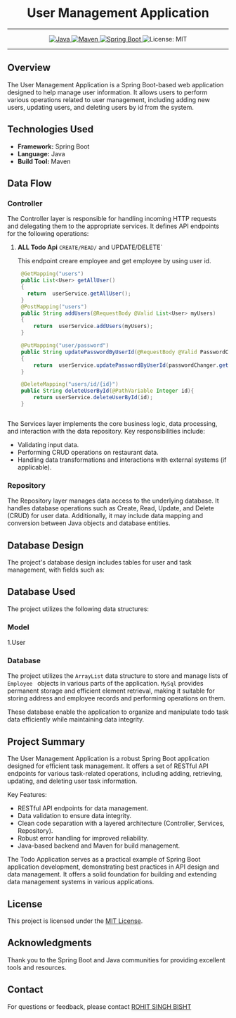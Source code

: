 # <h1 align = "center"> User Management Application </h1>
___ 
<p align="center">
<a href="Java url">
    <img alt="Java" src="https://img.shields.io/badge/Java->=8-darkblue.svg" />
</a>
<a href="Maven url" >
    <img alt="Maven" src="https://img.shields.io/badge/maven-4.0-brightgreen.svg" />
</a>
<a href="Spring Boot url" >
    <img alt="Spring Boot" src="https://img.shields.io/badge/Spring Boot-3.1.3-brightgreen.svg" />
</a>
    <img alt = "License: MIT" src="https://img.shields.io/badge/License-MIT-yellow.svg" />
    </a>
</p>


---

<p align="left">

## Overview

The User Management Application is a Spring Boot-based web application designed to help manage user information. It allows users to perform various operations related to user management, including adding new users, updating users, and deleting users by id from the system.

## Technologies Used

- **Framework:** Spring Boot
- **Language:** Java
- **Build Tool:** Maven

## Data Flow

### Controller

The Controller layer is responsible for handling incoming HTTP requests and delegating them to the appropriate services. It defines API endpoints for the following operations:

1. **ALL Todo Api** `CREATE/READ/` and UPDATE/DELETE`
   
   This endpoint creare employee and get employee by using user id.

   ```java
    @GetMapping("users")
    public List<User> getAllUser()
    {
      return  userService.getAllUser();
    }
    @PostMapping("users")
    public String addUsers(@RequestBody @Valid List<User> myUsers)
    {
        return  userService.addUsers(myUsers);
    }

    @PutMapping("user/password")
    public String updatePasswordByUserId(@RequestBody @Valid PasswordChanger passwordChanger)
    {
        return  userService.updatePasswordByUserId(passwordChanger.getId(),passwordChanger.getPassword());
    }

    @DeleteMapping("users/id/{id}")
    public String deleteUserById(@PathVariable Integer id){
        return userService.deleteUserById(id);
    }
   ```
   ```
The Services layer implements the core business logic, data processing, and interaction with the data repository. Key responsibilities include:

- Validating input data.
- Performing CRUD operations on restaurant data.
- Handling data transformations and interactions with external systems (if applicable).

### Repository

The Repository layer manages data access to the underlying database. It handles database operations such as Create, Read, Update, and Delete (CRUD) for user data. Additionally, it may include data mapping and conversion between Java objects and database entities.

## Database Design

The project's database design includes tables for user and task management, with fields such as:

## Database Used

The project utilizes the following data structures:

### Model
1.User
### Database

The project utilizes the `ArrayList` data structure to store and manage lists of `Employee ` objects in various parts of the application. `MySql` provides permanent storage and efficient element retrieval, making it suitable for storing address and employee records and performing operations on them.

These database enable the application to organize and manipulate todo task data efficiently while maintaining data integrity.

## Project Summary

The User Management Application is a robust Spring Boot application designed for efficient task management. It offers a set of RESTful API endpoints for various task-related operations, including adding, retrieving, updating, and deleting user task information.

Key Features:

- RESTful API endpoints for data management.
- Data validation to ensure data integrity.
- Clean code separation with a layered architecture (Controller, Services, Repository).
- Robust error handling for improved reliability.
- Java-based backend and Maven for build management.

The Todo Application serves as a practical example of Spring Boot application development, demonstrating best practices in API design and data management. It offers a solid foundation for building and extending data management systems in various applications.

## License

This project is licensed under the [MIT License](LICENSE).

## Acknowledgments

Thank you to the Spring Boot and Java communities for providing excellent tools and resources.

## Contact
For questions or feedback, please contact [ROHIT SINGH BISHT](mailto:business.rohitbisht3502@gmail.com)
